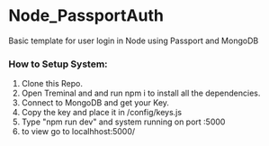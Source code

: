 # Node_PassportAuth
Basic template for user login in Node using Passport and MongoDB

### How to Setup System:
1. Clone this Repo.
2. Open Treminal and and run npm i to install all the dependencies.
3. Connect to MongoDB and get your Key.
4. Copy the key and place it in /config/keys.js
5. Type "npm run dev" and system running on port :5000
6. to view go to localhhost:5000/
